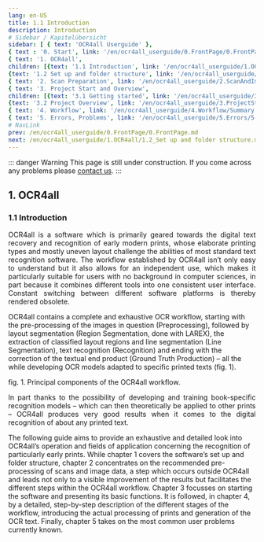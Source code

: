 ```yaml
---
lang: en-US
title: 1.1 Introduction
description: Introduction
# Sidebar / Kapitelübersicht
sidebar: [ { text: 'OCR4all Userguide' },
{ text : '0. Start', link: '/en/ocr4all_userguide/0.FrontPage/0.FrontPage.md' }, 
{ text: '1. OCR4all', 
children: [{text: '1.1 Introduction', link: '/en/ocr4all_userguide/1.OCR4all/1.1_Introduction.md'}, 
{text: '1.2 Set up and folder structure', link: '/en/ocr4all_userguide/1.OCR4all/1.2_Set up and folder structure.md'}]}, 
{ text: '2. Scan Preparation', link: '/en/ocr4all_userguide/2.ScanAndImagePreparation/2-ScanPreparation.md', }, 
{ text: '3. Project Start and Overview', 
children: [{text: '3.1 Getting started', link: '/en/ocr4all_userguide/3.ProjectStartAndOverview/3.1-Getting started.md'}, 
{text: '3.2 Project Overview', link: '/en/ocr4all_userguide/3.ProjectStartAndOverview/3.2-Project Overview.md'}]}, 
{ text: '4. Workflow', link: '/en/ocr4all_userguide/4.Workflow/Summary.md', }, 
{ text: '5. Errors, Problems', link: '/en/ocr4all_userguide/5.Errors/5-Errors-Problems.md', }]
# NavLink
prev: /en/ocr4all_userguide/0.FrontPage/0.FrontPage.md
next: /en/ocr4all_userguide/1.OCR4all/1.2_Set up and folder structure.md
---
```

::: danger Warning
This page is still under construction.
If you come across any problems please [contact us](mailto:florian.langhanki@uni-wuerzburg.de).
:::
## 1.	OCR4all
### 1.1	Introduction
<p style="text-align:justify">OCR4all is a software which is primarily geared towards the digital text recovery and recognition of early modern prints, whose elaborate printing types and mostly uneven layout challenge the abilities of most standard text recognition software. The workflow established by OCR4all isn’t only easy to understand but it also allows for an independent use, which makes it particularly suitable for users with no background in computer sciences, in part because it combines different tools into one consistent user interface. Constant switching between different software platforms is thereby rendered obsolete.
  
OCR4all contains a complete and exhaustive OCR workflow, starting with the pre-processing of the images in question (Preprocessing), followed by layout segmentation (Region Segmentation, done with LAREX), the extraction of classified layout regions and line segmentation (Line Segmentation), text recognition (Recognition) and ending with the correction of the textual end product (Ground Truth Production) – all the while developing OCR models adapted to specific printed texts (fig. 1).</p>

fig. 1. Principal components of the OCR4all workflow.


<p style="text-align:justify">In part thanks to the possibility of developing and training book-specific recognition models – which can then theoretically be applied to other prints – OCR4all produces very good results when it comes to the digital recognition of about any printed text.
  
The following guide aims to provide an exhaustive and detailed look into OCR4all’s operation and fields of application concerning the recognition of particularly early prints. While chapter 1 covers the software’s set up and folder structure, chapter 2 concentrates on the recommended pre-processing of scans and image data, a step which occurs outside OCR4all and leads not only to a visible improvement of the results but facilitates the different steps within the OCR4all workflow. Chapter 3 focusses on starting the software and presenting its basic functions. It is followed, in chapter 4, by a detailed, step-by-step description of the different stages of the workflow, introducing the actual processing of prints and generation of the OCR text. Finally, chapter 5 takes on the most common user problems currently known.</p>
